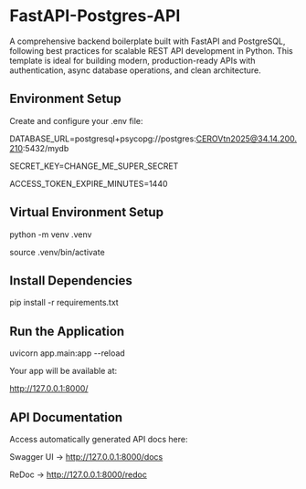 # FastAPI-Postgres-API
A comprehensive backend boilerplate built with FastAPI and PostgreSQL, following best practices for scalable REST API development in Python. This template is ideal for building modern, production-ready APIs with authentication, async database operations, and clean architecture.

## Environment Setup
Create and configure your .env file:

DATABASE_URL=postgresql+psycopg://postgres:CEROVtn2025@34.14.200.210:5432/mydb

SECRET_KEY=CHANGE_ME_SUPER_SECRET

ACCESS_TOKEN_EXPIRE_MINUTES=1440

## Virtual Environment Setup

python -m venv .venv

source .venv/bin/activate

## Install Dependencies
pip install -r requirements.txt

## Run the Application

uvicorn app.main:app --reload

Your app will be available at:

http://127.0.0.1:8000/

 ## API Documentation
Access automatically generated API docs here:

Swagger UI → http://127.0.0.1:8000/docs

ReDoc → http://127.0.0.1:8000/redoc

